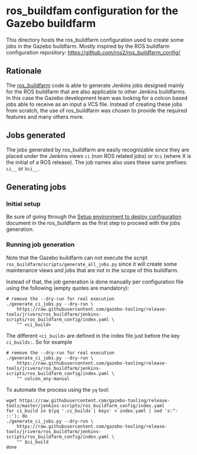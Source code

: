 # ros_buildfam configuration for the Gazebo buildfarm

This directory hosts the ros_buildfarm configuration used to create some jobs
in the Gazebo buildfarm. Mostly inspired by the ROS buildfarm configuration 
repository: https://github.com/ros2/ros_buildfarm_config/

## Rationale

The [ros_buildfarm](https://github.com/ros-infrastructure/ros_buildfarm) code 
is able to generate Jenkins jobs designed mainly for the ROS buildfarm that 
are also applicable to other Jenkins buildfarms. In this case the Gazebo
development team was looking for a colcon based jobs able to receive
as an input a VCS file. Instead of creating these jobs from scratch, the use of
ros_buildfarm was chosen to provide the required features and many others more.

## Jobs generated

The jobs generated by ros_buildfarm are easily recognizable since they are 
placed under the Jenkins views `ci` (non ROS related jobs) or `Xci` 
(where X is the initial of a ROS release). The job names also uses these
same prefixes: `ci__` or `Xci__`.

## Generating jobs

### Initial setup

Be sure of going through the 
[Setup environment to deploy configuration](https://github.com/ros-infrastructure/ros_buildfarm/blob/master/doc/environment.rst)
document in the ros_buildfarm as the first step to proceed with the jobs
generation.

### Running job generation

Note that the Gazebo buildfarm can not execute the script
`ros_buildfarm/scripts/generate_all_jobs.py` since it will create some
maintenance views and jobs that are not in the scope of this buildfarm.

Instead of that, the job generation is done manually per configuration
file using the following (empty quotes are mandatory):

```
# remove the --dry-run for real execution
./generate_ci_jobs.py --dry-run \
    https://raw.githubusercontent.com/gazebo-tooling/release-tools/jrivero/ros_buildfarm/jenkins-scripts/ros_buildfarm_config/index.yaml \
    "" <ci_build>
```

The different `<ci_build>` are defined in the index file just before the key
`ci_builds:`. So for example 

```
# remove the --dry-run for real execution
./generate_ci_jobs.py --dry-run \
    https://raw.githubusercontent.com/gazebo-tooling/release-tools/jrivero/ros_buildfarm/jenkins-scripts/ros_buildfarm_config/index.yaml \
    "" colcon_any-manual
```

To automate the process using the `yq` tool:

```
wget https://raw.githubusercontent.com/gazebo-tooling/release-tools/master/jenkins-scripts/ros_buildfarm_config/index.yaml
for ci_build in $(yq '.ci_builds | keys' < index.yaml | sed 's:^- ::'); do 
./generate_ci_jobs.py --dry-run \
    https://raw.githubusercontent.com/gazebo-tooling/release-tools/jrivero/ros_buildfarm/jenkins-scripts/ros_buildfarm_config/index.yaml \
    "" $ci_build
done
```
